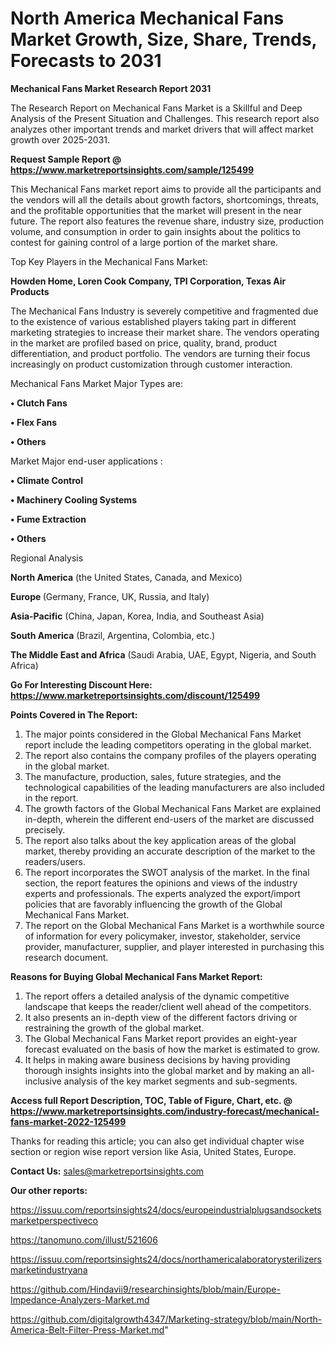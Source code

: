 # North America Mechanical Fans Market Growth, Size, Share, Trends, Forecasts to 2031

<strong>Mechanical Fans Market Research Report 2031</strong>

The Research Report on Mechanical Fans Market is a Skillful and Deep Analysis of the Present Situation and Challenges. This research report also analyzes other important trends and market drivers that will affect market growth over 2025-2031.

<strong>Request Sample Report @ <a href=https://www.marketreportsinsights.com/sample/125499>https://www.marketreportsinsights.com/sample/125499</a></strong>

This Mechanical Fans market report aims to provide all the participants and the vendors will all the details about growth factors, shortcomings, threats, and the profitable opportunities that the market will present in the near future. The report also features the revenue share, industry size, production volume, and consumption in order to gain insights about the politics to contest for gaining control of a large portion of the market share.

Top Key Players in the Mechanical Fans Market:

<strong>Howden Home, Loren Cook Company, TPI Corporation, Texas Air Products</strong>

The Mechanical Fans Industry is severely competitive and fragmented due to the existence of various established players taking part in different marketing strategies to increase their market share. The vendors operating in the market are profiled based on price, quality, brand, product differentiation, and product portfolio. The vendors are turning their focus increasingly on product customization through customer interaction.

Mechanical Fans Market Major Types are:

<strong>• Clutch Fans

• Flex Fans

• Others</strong>

Market Major end-user applications :

<strong>• Climate Control

• Machinery Cooling Systems

• Fume Extraction

• Others</strong>

Regional Analysis

</u><strong><b>North America</b></strong> (the United States, Canada, and Mexico)

<strong><b>Europe </b></strong>(Germany, France, UK, Russia, and Italy)

<strong><b>Asia-Pacific</b></strong> (China, Japan, Korea, India, and Southeast Asia)

<strong><b>South America</b></strong> (Brazil, Argentina, Colombia, etc.)

<strong><b>The Middle East and Africa</b></strong> (Saudi Arabia, UAE, Egypt, Nigeria, and South Africa)

<strong>Go For Interesting Discount Here: <a href=https://www.marketreportsinsights.com/discount/125499>https://www.marketreportsinsights.com/discount/125499</a></strong>

<strong>Points Covered in The Report:</strong>
<ol>
  <li>The major points considered in the Global Mechanical Fans Market report include the leading competitors operating in the global market.</li>
  <li>The report also contains the company profiles of the players operating in the global market.</li>
  <li>The manufacture, production, sales, future strategies, and the technological capabilities of the leading manufacturers are also included in the report.</li>
  <li>The growth factors of the Global Mechanical Fans Market are explained in-depth, wherein the different end-users of the market are discussed precisely.</li>
  <li>The report also talks about the key application areas of the global market, thereby providing an accurate description of the market to the readers/users.</li>
  <li>The report incorporates the SWOT analysis of the market. In the final section, the report features the opinions and views of the industry experts and professionals. The experts analyzed the export/import policies that are favorably influencing the growth of the Global Mechanical Fans Market.</li>
  <li>The report on the Global Mechanical Fans Market is a worthwhile source of information for every policymaker, investor, stakeholder, service provider, manufacturer, supplier, and player interested in purchasing this research document.</li>
</ol>
<strong>Reasons for Buying Global Mechanical Fans Market Report:</strong>

<ol>
  <li>The report offers a detailed analysis of the dynamic competitive landscape that keeps the reader/client well ahead of the competitors.</li>
  <li>It also presents an in-depth view of the different factors driving or restraining the growth of the global market.</li>
  <li>The Global Mechanical Fans Market report provides an eight-year forecast evaluated on the basis of how the market is estimated to grow.</li>
  <li>It helps in making aware business decisions by having providing thorough insights insights into the global market and by making an all-inclusive analysis of the key market segments and sub-segments.</li>
</ol>
<strong>Access full Report Description, TOC, Table of Figure, Chart, etc. @ <a href=https://www.marketreportsinsights.com/industry-forecast/mechanical-fans-market-2022-125499>https://www.marketreportsinsights.com/industry-forecast/mechanical-fans-market-2022-125499</a></strong>


Thanks for reading this article; you can also get individual chapter wise section or region wise report version like Asia, United States, Europe.

<strong>Contact Us:</strong>
sales@marketreportsinsights.com

<strong>Our other reports:</strong>

<a href=https://issuu.com/reportsinsights24/docs/europeindustrialplugsandsocketsmarketperspectiveco>https://issuu.com/reportsinsights24/docs/europeindustrialplugsandsocketsmarketperspectiveco</a>

<a href=https://tanomuno.com/illust/521606>https://tanomuno.com/illust/521606</a>

<a href=https://issuu.com/reportsinsights24/docs/northamericalaboratorysterilizersmarketindustryana>https://issuu.com/reportsinsights24/docs/northamericalaboratorysterilizersmarketindustryana</a>

<a href=https://github.com/Hindavii9/researchinsights/blob/main/Europe-Impedance-Analyzers-Market.md>https://github.com/Hindavii9/researchinsights/blob/main/Europe-Impedance-Analyzers-Market.md</a>

<a href=https://github.com/digitalgrowth4347/Marketing-strategy/blob/main/North-America-Belt-Filter-Press-Market.md>https://github.com/digitalgrowth4347/Marketing-strategy/blob/main/North-America-Belt-Filter-Press-Market.md</a>"
